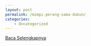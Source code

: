 ```yaml
---
layout: post
permalink: /mimpi-perang-sama-dukun/
categories:
    - Uncategorized
---
```


[Baca Selengkapnya](/01)